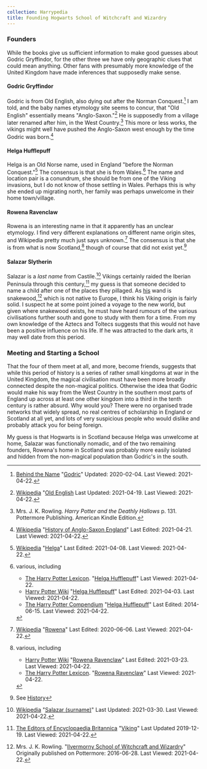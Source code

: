 ```yaml
---
collection: Harrypedia
title: Founding Hogwarts School of Witchcraft and Wizardry
---
```


### Founders

While the books give us sufficient information to make good guesses about Godric
Gryffindor, for the other three we have only geographic clues that could mean
anything. Other fans with presumably more knowledge of the United Kingdom have
made inferences that supposedly make sense.

#### Godric Gryffindor

Godric is from Old English, also dying out after the Norman
Conquest.[^210422-5] I am told, and the baby names etymology site seems to
concur, that "Old English" essentially means "Anglo-Saxon."[^210422-6] He is
supposedly from a village later renamed after him, in the West
Country.[^210422-8] This more or less works, the vikings might well have
pushed the Anglo-Saxon west enough by the time Godric was born.[^210422-9]

#### Helga Hufflepuff

Helga is an Old Norse name, used in England "before the Norman
Conquest."[^210422-4] The consensus is that she is from Wales.[^210422-10]
The name and location pair is a conundrum, she should be from one of the Viking
invasions, but I do not know of those settling in Wales. Perhaps this is why she
ended up migrating north, her family was perhaps unwelcome in their home
town/village.

#### Rowena Ravenclaw

Rowena is an interesting name in that it apparently has an unclear etymology. I
find very different explanations on different name origin sites, and Wikipedia
pretty much just says unknown.[^210422-3] The consensus is that she is from
what is now Scotland,[^210422-11] though of course that did not exist
yet.[^210422-12]

#### Salazar Slytherin

Salazar is a _last name_ from Castile.[^210422-7] Vikings certainly raided
the Iberian Peninsula through this century,[^210422-13] my guess is that
someone decided to name a child after one of the places they pillaged. As
[his][Salazar] wand is snakewood,[^210422-14] which is not native to Europe, I
think his Viking origin is fairly solid. I suspect he at some point joined a
voyage to the new world, but given where snakewood exists, he must have heard
rumours of the various civilisations further south and gone to study with them
for a time. From my own knowledge of the Aztecs and Toltecs suggests that this
would not have been a positive influence on his life. If he was attracted to
the dark arts, it may well date from this period.

[Salazar]: /Harrypedia/people/Slytherin/Salazar/

### Meeting and Starting a School

That the four of them meet at all, and more, become friends, suggests that while
this period of history is a series of rather small kingdoms at war in the United
Kingdom, the magical civilisation must have been more broadly connected despite
the non-magical politics. Otherwise the idea that Godric would make his way
from the West Country in the southern most parts of England up across at least
one other kingdom into a third in the tenth century is rather absurd. Why would
you? There were no organised trade networks that widely spread, no real centres
of scholarship in England or Scotland at all yet, and lots of very suspicious
people who would dislike and probably attack you for being foreign.

My guess is that Hogwarts is in Scotland because Helga was unwelcome at home,
Salazar was functionally nomadic, and of the two remaining founders, Rowena's
home in Scotland was probably more easily isolated and hidden from the
non-magical population than Godric's in the south.

[^210422-14]:
    Mrs. J. K. Rowling.
    "[Ilvermorny School of Witchcraft and Wizardry](https://www.wizardingworld.com/writing-by-jk-rowling/ilvermorny)"
    Originally published on Pottermore: 2016-06-28. Last Viewed: 2021-04-22.

[^210422-13]:
    [The Editors of Encyclopaedia Britannica](https://www.britannica.com/)
    "[Viking](https://www.britannica.com/topic/Viking-people)"
    Last Updated 2019-12-19. Last Viewed: 2021-04-22.

[^210422-12]: See [History]

[History]: ../History

[^210422-11]: various, including

    - [Harry Potter Wiki](https://harrypotter.fandom.com/)
      "[Rowena Ravenclaw](https://harrypotter.fandom.com/wiki/Rowena_Ravenclaw)"
      Last Edited: 2021-03-23. Last Viewed: 2021-04-22.
    - [The Harry Potter Lexicon](https://www.hp-lexicon.org/).
      "[Rowena Ravenclaw](https://www.hp-lexicon.org/character/rowena-ravenclaw/)"
      Last Viewed: 2021-04-22.

[^210422-10]: various, including

    - [The Harry Potter Lexicon](https://www.hp-lexicon.org/).
      "[Helga Hufflepuff](https://www.hp-lexicon.org/character/helga-hufflepuff/)"
      Last Viewed: 2021-04-22.
    - [Harry Potter Wiki](https://harrypotter.fandom.com/)
      "[Helga Hufflepuff](https://harrypotter.fandom.com/wiki/Helga_Hufflepuff)"
      Last Edited: 2021-04-03. Last Viewed: 2021-04-22.
    - [The Harry Potter Compendium](https://harry-potter-compendium.fandom.com/)
      "[Helga Hufflepuff](https://harry-potter-compendium.fandom.com/wiki/Helga_Hufflepuff)"
      Last Edited: 2014-06-15. Last Viewed: 2021-04-22.

[^210422-9]:
    [Wikipedia](https://en.wikipedia.org/)
    "[History of Anglo-Saxon England](https://en.wikipedia.org/wiki/History_of_Anglo-Saxon_England)"
    Last Edited: 2021-04-21. Last Viewed: 2021-04-22.

[^210422-8]:
    Mrs. J. K. Rowling. _Harry Potter and the Deathly Hallows_
    p. 131. Pottermore Publishing. American Kindle Edition.

[^210422-5]:
    [Behind the Name](https://www.behindthename.com/)
    "[Godric](https://www.behindthename.com/name/godric)"
    Updated: 2020-02-04. Last Viewed: 2021-04-22.

[^210422-7]:
    [Wikipedia](https://en.wikipedia.org/)
    "[Salazar \(surname\)](<https://en.wikipedia.org/wiki/Salazar_(surname)>)"
    Last Updated: 2021-03-30. Last Viewed: 2021-04-22.

[^210422-6]:
    [Wikipedia](https://en.wikipedia.org/)
    "[Old English](https://en.wikipedia.org/wiki/Old_English)
    Last Updated: 2021-04-19. Last Viewed: 2021-04-22.

[^210422-4]:
    [Wikipedia](https://en.wikipedia.org/)
    "[Helga](https://en.wikipedia.org/wiki/Helga)"
    Last Edited: 2021-04-08. Last Viewed: 2021-04-22.

[^210422-3]:
    [Wikipedia](https://en.wikipedia.org/)
    "[Rowena](https://en.wikipedia.org/wiki/Rowena)"
    Last Edited: 2020-06-06. Last Viewed: 2021-04-22.

[FWO1]: https://archiveofourown.org/works/28507302

[^210525-7]:
    CmptrWz.
    _[For Want of an Outfit](https://archiveofourown.org/works/28507302)_
    [Chapter 24](https://archiveofourown.org/works/28507302/chapters/77941415)
    Published: 2021-01-02 Updated: 2021-05-24 Last Viewed: 2021-05-25.

[^210525-6]:
    [Wikipedia](https://en.wikipedia.org)
    "[Flush toilet](https://en.wikipedia.org/wiki/Flush_toilet#Pre-modern_flush_toilet_systems)"
    Last Edited: 2021-04-23. Last Viewed: 2021-05-25.

[^210525-5]:
    Mrs. J. K. Rowling. _Harry Potter and the Chamber of Secrets_
    Chapter 9. better citation needed.

[^210525-4]: citation needed.

[^210525-2]:
    - Mr. William E. Schmidt.
      "[English Bathrooms: Out of the Closet](https://www.nytimes.com/1992/01/23/garden/english-bathrooms-out-of-the-closet.html)"
      [The New York Times](https://www.nytimes.com) 1992-01-23.
      This article is fairly typical of what I found searching for when indoor
      bathrooms became common
    - The Victorian Emporium.
      "[History of Bathrooms](https://www.thevictorianemporium.com/publications/History/article/history_of_bathrooms)"
      [The Victorian Emporium](https://www.thevictorianemporium.com) 2011-08-04
      Note the distinction between _baths_ and _toilets_

[^210525-1]:
    Mrs. J. K. Rowling.
    _Hogwarts: An Incomplete and Unreliable Guide_
    p. 74. Pottermore Publishing. American Kindle Edition.

[^210525-3]:
    Mrs. J. K. Rowling.
    _Hogwarts: An Incomplete and Unreliable Guide_
    p. 74. Pottermore Publishing. American Kindle Edition.

[^210812-1]:
    see [History], the Norse took over substantial parts of
    Scotland and eastern England at different times.

[^200720-9]:
    Mrs. J. K. Rowling. _Harry Potter and the Goblet of Fire_ (Kindle Locations
    9206-9208). Pottermore Limited. American Kindle Edition.

[^200720-10]:
    Mr. Jon Walter.
    "[Why I'm glad corporal punishment is now only found in books](https://www.theguardian.com/childrens-books-site/2016/jul/01/corporal-punishment-jon-walter)".
    [The Guardian](https://www.theguardian.com/) 2016-07-01. Last viewed
    2020-07-20. The article gives dates for different kinds of Schools. Looking at
    schools Harry likely attended, 1986 for British state schools, and 2000 for
    Scottish private schools.

[^210520-1]:
    FMPtrumpets.
    _[How is this My Life?](https://archiveofourown.org/works/31033985)_
    [Chapter 11: the Midnight Duel](https://archiveofourown.org/works/31033985/chapters/77703686)
    [Archive of Our Own](https://archiveofourown.org)
    Published: 2021-05-02 Updated: 2021-05-20 Last Viewed: 2021-05-20.

[CDNN]: https://www.gutenberg.org/ebooks/967
[BHBS1]: https://www.ourkids.net/school/brief-history-of-boarding
[FBSU1]: https://britannia-study.com.my/school-type/famous-uk-boarding-schools

[^210725-2]:
    Our Kids™.
    "[A Brief History of Boarding Schools](https://www.ourkids.net/school/brief-history-of-boarding)"
    © 2020. [Our Kids](https://www.ourkids.net).

[^210725-1]:
    Our Kids™.
    "[A Brief History of Boarding Schools](https://www.ourkids.net/school/brief-history-of-boarding)"
    © 2020. [Our Kids](https://www.ourkids.net).

[^200817-1]: Mrs. J. K. Rowling. I forget which book this is in.

[^200817-2]:
    Mrs. J. K. Rowling.
    "[About the Books: transcript of J.K. Rowling's live interview on Scholastic.com](http://www.accio-quote.org/articles/2000/1000-scholastic-chat.htm)"
    [Accio Quote](http://www.accio-quote.org/) 2000-10-16. Last Viewed 2020-08-17.

[^200819-2]:
    I'm assuming that both Dean Thomas and the Death Eaters would
    have regarded Dean as a first generation wizard. We are told Dean did not know
    about his father, and if the Death Eaters did, they would have considered him a
    blood traitor anyway. Thus that makes at least one student who went into hiding
    unsuccessfully.

[^200819-3]:
    It certainly does not mention nearly enough people coming through
    the portrait tunnel, and pretty much his entire class, plus both Creevy boys
    seem to be there. Get a citation for this.

[^200819-4]: Several works have this idea, amoung them:

    - AndrewWolfe. _[The Ghost of Privet Drive](https://archiveofourown.org/works/21500365)_
      [Archive of Our Own](https://archiveofourown.org) Last Updated 2020-08-14. Last Viewed 2020-08-19.
    - old-crow. _[Unintended Consequences](https://www.fanfiction.net/s/13903544)_
      [Fanfiction.net](https://fanfiction.net) Published: 2021-06-18. Last
      Updated: 2021-08-10. Last Viewed: 2021-08-12.

[^210521-6]: Mr. Rudyard Kipling. _Stalky & Co._ better citation needed.

[^200811-1]:
    Mrs. J. K. Rowling. _Harry Potter and the Prisoner of Azkaban_.
    Pottermore. American Kindle Edition. Better citation needed.

[^200811-2]:
    Mrs. J. K. Rowling. I don't recall which book this is in.
    Better citation needed.

[^200419-1]:
    Mugglenet.
    _[The Revised Forty](https://www.mugglenet.com/2016/03/the-revised-forty/)_
    [MuggleNet](https://mugglenet.com) Published: 2016-03-31. Updated:
    2021-05-31. last viewed 2021-06-02.

[^200630-1]:
    Ms. Diana Summers.
    _Secrets of the Classlist: Harry Potter and the Original Forty Classmates_
    Copyright 2011,2014. Amazon Kindle Direct Publishing.

[^200630-3]:
    Mrs. J. K. Rowling.
    "[The Original Forty](https://www.wizardingworld.com/writing-by-jk-rowling/the-original-forty)"
    https://www.wizardingworld.com/ Originally published 2015-08-10.
    Last Viewed 2020-06-30.
